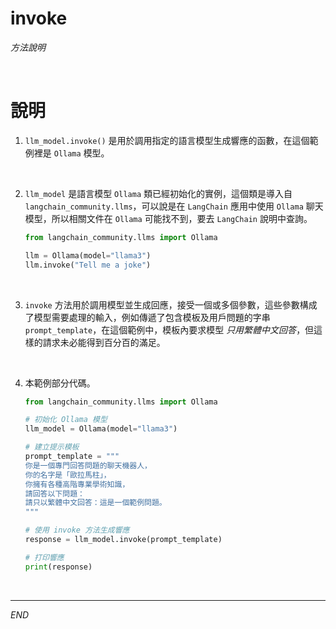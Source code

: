 # invoke

_方法說明_

<br>

# 說明

1. `llm_model.invoke()` 是用於調用指定的語言模型生成響應的函數，在這個範例裡是 `Ollama` 模型。

<br>

2. `llm_model` 是語言模型 `Ollama` 類已經初始化的實例，這個類是導入自 `langchain_community.llms`，可以說是在 `LangChain` 應用中使用 `Ollama` 聊天模型，所以相關文件在 `Ollama` 可能找不到，要去 `LangChain` 說明中查詢。

    ```python
    from langchain_community.llms import Ollama

    llm = Ollama(model="llama3")
    llm.invoke("Tell me a joke")
    ```

<br>

3. `invoke` 方法用於調用模型並生成回應，接受一個或多個參數，這些參數構成了模型需要處理的輸入，例如傳遞了包含模板及用戶問題的字串 `prompt_template`，在這個範例中，模板內要求模型 _只用繁體中文回答_，但這樣的請求未必能得到百分百的滿足。

<br>

4. 本範例部分代碼。

    ```python
    from langchain_community.llms import Ollama

    # 初始化 Ollama 模型
    llm_model = Ollama(model="llama3")

    # 建立提示模板
    prompt_template = """
    你是一個專門回答問題的聊天機器人，
    你的名字是「歐拉馬柱」，
    你擁有各種高階專業學術知識，
    請回答以下問題：
    請只以繁體中文回答：這是一個範例問題。
    """

    # 使用 invoke 方法生成響應
    response = llm_model.invoke(prompt_template)

    # 打印響應
    print(response)
    ```

<br>

___

_END_